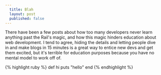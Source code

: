 ```yaml
---
  title: Blah
  layout: post
  published: false
---
```


There have been a few posts about how too many developers never learn anything past the Rail's magic, and how this magic hinders education about web development. I tend to agree, hiding the details and letting people dive in and make blogs in 15 minutes is a great way to entice new devs and get them excited, but it's terrible for education purposes because you have no mental model to work off of.

{% highlight ruby %}
def hi
  puts "hello"
end
{% endhighlight %}
